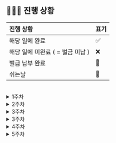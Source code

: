 ## 🧑🏻‍💻 진행 상황

| 진행 상황            | 표기  |
|:-----------------|:----|
| 해당 일에 완료      | ✅   |
| 해당 일에 미완료 ( = 벌금 미납 )    | ❌   |
| 벌급 납부 완료 | 🔺 |
| 쉬는날 | 🥳 |


<br>

<details>
<summary>1주차</summary>
  
  | 날짜  | 체크 |
  |:------|:----|
  | 12-01 | ✅ |
  | 12-02 | 🥳 |
</details>

<details>
<summary>2주차</summary>
  
  | 날짜  | 체크 |
  |:------|:----|
  | 12-03 | ✅ |
  | 12-04 | ✅ |
  | 12-05 | ✅ |
  | 12-06 |  |
  | 12-07 |  |
  | 12-08 |  |
  | 12-09 |  |
</details>

<details>
<summary>3주차</summary>
  
  | 날짜  | 체크 |
  |:------|:----|
  | 12-10 |  |
  | 12-11 |  |
  | 12-12 |  |
  | 12-13 |  |
  | 12-14 |  |
  | 12-15 |  |
  | 12-16 |  |
</details>

<details>
<summary>3주차</summary>
  
  | 날짜  | 체크 |
  |:------|:----|
  | 12-17 |  |
  | 12-18 |  |
  | 12-19 |  |
  | 12-20 |  |
  | 12-21 |  |
  | 12-22 |  |
  | 12-23 |  |
</details>

<details>
<summary>4주차</summary>
  
  | 날짜  | 체크 |
  |:------|:----|
  | 12-24 |  |
  | 12-25 |  |
  | 12-26 |  |
  | 12-27 |  |
  | 12-28 |  |
  | 12-29 |  |
  | 12-30 |  |
</details>

<details>
<summary>5주차</summary>
  
  | 날짜  | 체크 |
  |:------|:----|
  | 12-31 |  |
</details>


